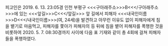 피고인은 2019. 6. 13. 23:05경 인천 부평구 <<<구아래주소>>>B<<</구아래주소>>>에 있는 <<<앞길>>>C<<</앞길>>> 앞 길에서 피해자 <<<내국인이름>>>D<<</내국인이름>>>(여, 24세)을 발견하고 아무런 이유도 없이 피해자에게 침을 뱉기로 마음먹고, 피해자를 쫓아가 피해자의 등 뒤에 침을 뱉어 피해자를 폭행한 것을 비롯하여 2020. 5. 7. 08:30경까지 사이에 다음 표 기재와 같이 총 4회에 걸쳐 피해자들을 폭행하였다.